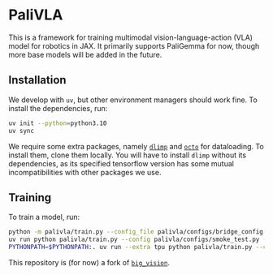 # PaliVLA
This is a framework for training multimodal vision-language-action (VLA) model for robotics in JAX. It primarily supports PaliGemma for now, though more base models will be added in the future.

## Installation
We develop with `uv`, but other environment managers should work fine. To install the dependencies, run:
```bash
uv init --python=python3.10
uv sync
```

We require some extra packages, namely [`dlimp`](https://github.com/kvablack/dlimp) and [`octo`](https://github.com/octo-models/octo) for dataloading. To install them, clone them locally. You will have to install `dlimp` without its dependencies, as its specified tensorflow version has some mutual incompatibilities with other packages we use.

## Training
To train a model, run:
```bash
python -m palivla/train.py --config_file palivla/configs/bridge_config.py
uv run python palivla/train.py --config palivla/configs/smoke_test.py --platform gpu
PYTHONPATH=$PYTHONPATH:. uv run --extra tpu python palivla/train.py --config palivla/configs/bridge_config.py
```

This repository is (for now) a fork of [`big_vision`](https://github.com/google-research/big_vision).
